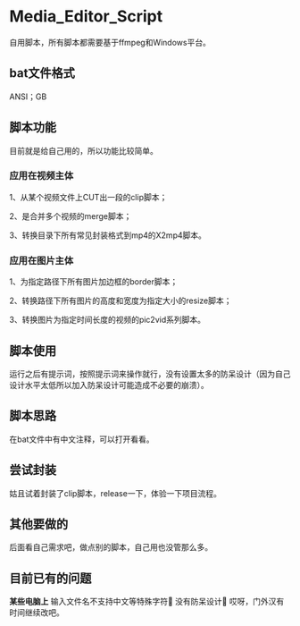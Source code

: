 # Media_Editor_Script
自用脚本，所有脚本都需要基于ffmpeg和Windows平台。

## bat文件格式
ANSI；GB

## 脚本功能
目前就是给自己用的，所以功能比较简单。
### 应用在视频主体
1、从某个视频文件上CUT出一段的clip脚本；

2、是合并多个视频的merge脚本；

3、转换目录下所有常见封装格式到mp4的X2mp4脚本。

### 应用在图片主体
1、为指定路径下所有图片加边框的border脚本；

2、转换路径下所有图片的高度和宽度为指定大小的resize脚本；

3、转换图片为指定时间长度的视频的pic2vid系列脚本。

## 脚本使用
运行之后有提示词，按照提示词来操作就行，没有设置太多的防呆设计（因为自己设计水平太低所以加入防呆设计可能造成不必要的崩溃）。

## 脚本思路
在bat文件中有中文注释，可以打开看看。

## 尝试封装
姑且试着封装了clip脚本，release一下，体验一下项目流程。

## 其他要做的
后面看自己需求吧，做点别的脚本，自己用也没管那么多。

## 目前已有的问题
**某些电脑上** 输入文件名不支持中文等特殊字符🤦‍
没有防呆设计🤦‍
哎呀，门外汉有时间继续改吧。
